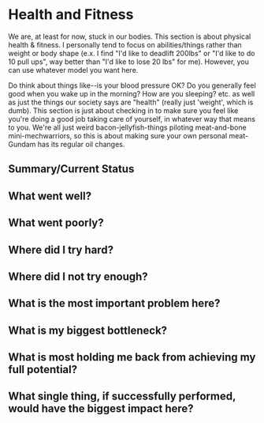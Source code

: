 # Health and Fitness

We are, at least for now, stuck in our bodies. This section is about physical health & fitness. I personally tend to
focus on abilities/things rather than weight or body shape (e.x. I find "I'd like to deadlift 200lbs" or "I'd like to do 10 pull ups",
way better than "I'd like to lose 20 lbs" for me). However, you can use whatever model you want here.

Do think about things like--is your blood pressure OK? Do you generally feel good when you wake up in the morning? How are you sleeping?
etc. as well as just the things our society says are "health" (really just 'weight', which is dumb). This section is just about checking in to make sure
you feel like you're doing a good job taking care of yourself, in whatever way that means to you. We're all just weird bacon-jellyfish-things piloting
meat-and-bone mini-mechwarriors, so this is about making sure your own personal meat-Gundam has its regular oil changes.

## Summary/Current Status

## What went well?

## What went poorly?

## Where did I try hard?

## Where did I not try enough?

## What is the most important problem here?

## What is my biggest bottleneck?

## What is most holding me back from achieving my full potential?

## What single thing, if successfully performed, would have the biggest impact here?
